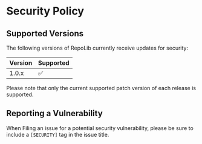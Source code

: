 # Security Policy

## Supported Versions

The following versions of RepoLib currently receive updates for security:

| Version | Supported          |
| ------- | ------------------ |
| 1.0.x   | :white_check_mark: |

Please note that only the current supported patch version of each release 
is supported. 

## Reporting a Vulnerability

When Filing an issue for a potential security vulnerability, please be sure 
to include a `[SECURITY]` tag in the issue title. 
